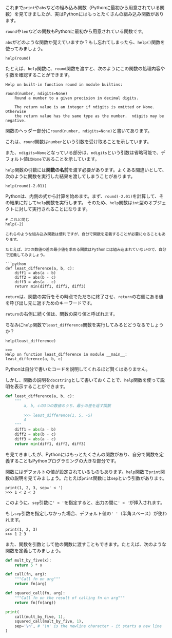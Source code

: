 これまで`print`や`abs`などの組み込み関数（Pythonに最初から用意されている関数）を見てきましたが、実はPythonにはもっとたくさんの組み込み関数があります。

`round`や`len`などの関数もPythonに最初から用意されている関数です。

`abs`がどのような関数か覚えていますか？もし忘れてしまったら、`help()`関数を使ってみましょう。

```
help(round)
```

たとえば、`help`関数に、`round`関数を渡すと、次のようにこの関数の処理内容や引数を確認することができます。

```
Help on built-in function round in module builtins:

round(number, ndigits=None)
    Round a number to a given precision in decimal digits.
    
    The return value is an integer if ndigits is omitted or None.  Otherwise
    the return value has the same type as the number.  ndigits may be negative.
```

関数のヘッダー部分に`round(number, ndigits=None)`と書いてあります。

これは、`round`関数は`number`という引数を受け取ることを示しています。

また、`ndigits=None`となっている部分は、`ndigits`という引数は省略可能で、デフォルト値は`None`であることを示しています。


`help`関数の引数には**関数の名前**を渡す必要があります。よくある間違いとして、次のように関数を実行した結果を渡してしまうことがあります。

```
help(round(-2.01))
```



Pythonは、内側の式から計算を始めます。まず、`round(-2.01)`を計算して、その結果に対して`help`関数を実行します。
そのため、`help`関数は`int`型のオブジェクトに対して実行されることになります。

```
# これと同じ
help(-2)

これらのような組み込み関数は便利ですが、自分で関数を定義することが必要になることもあります。

たとえば、3つの数値の差の最小値を求める関数はPythonには組み込まれていないので、自分で定義してみましょう。

```python
def least_difference(a, b, c):
    diff1 = abs(a - b)
    diff2 = abs(b - c)
    diff3 = abs(a - c)
    return min(diff1, diff2, diff3)
```

`return`は、関数の実行をその時点でただちに終了させ、`return`の右側にある値を呼び出し元に返すためのキーワードです。

`return`の右側に続く値は、関数の戻り値と呼ばれます。

ちなみに`help`関数で`least_difference`関数を実行してみるとどうなるでしょうか？

```
help(least_difference)

>>>
Help on function least_difference in module __main__:
least_difference(a, b, c)
```

Pythonは自分で書いたコードを説明してくれるほど賢くはありません。

しかし、関数の説明を`docstring`として書いておくことで、`help`関数を使って説明を表示することができます。

```python
def least_difference(a, b, c):
    """
        a, b, cの3つの数値のうち、最小の差を返す関数
    
        >>> least_difference(1, 5, -5)
        4        
    """
    diff1 = abs(a - b)
    diff2 = abs(b - c)
    diff3 = abs(a - c)
    return min(diff1, diff2, diff3)
```

を見てきましたが、Pythonにはもっとたくさんの関数があり、自分で関数を定義することもPythonプログラミングの大きな部分です。

関数にはデフォルトの値が設定されているものもあります。`help`関数で`print`関数の説明を見てみましょう。たとえば`print`関数には`sep`という引数があります。

```
print(1, 2, 3, sep=' < ')
>>> 1 < 2 < 3
```


このように、`sep`引数に`' < '`を指定すると、出力の間に`' < '`が挿入されます。

もし`sep`引数を指定しなかった場合、デフォルト値の`' '`（半角スペース）が使われます。

```
print(1, 2, 3)
>>> 1 2 3
```


また、関数を引数として他の関数に渡すこともできます。たとえば、次のような関数を定義してみましょう。

```python
def mult_by_five(x):
    return 5 * x

def call(fn, arg):
    """Call fn on arg"""
    return fn(arg)

def squared_call(fn, arg):
    """Call fn on the result of calling fn on arg"""
    return fn(fn(arg))

print(
    call(mult_by_five, 1),
    squared_call(mult_by_five, 1), 
    sep='\n', # '\n' is the newline character - it starts a new line
)
```